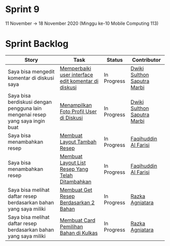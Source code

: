 # Sprint 9
11 November -> 18 November 2020 (Minggu ke-10 Mobile Computing 113)

# Sprint Backlog
Story | Task | Status| Contributor
--- | --- | --- | ---
Saya bisa mengedit komentar di diskusi saya | [Memperbaiki user interface edit komentar di diskusi](https://github.com/dwikimarbi/Mobcom/issues/38) | In Progress | [Dwiki Sulthon Saputra Marbi](https://github.com/dwikimarbi)
Saya bisa berdiskusi dengan pengguna lain mengenai resep yang saya ingin buat | [Menampilkan Foto Profil User di Diskusi](https://github.com/dwikimarbi/Mobcom/issues/39) | In Progress | [Dwiki Sulthon Saputra Marbi](https://github.com/dwikimarbi)
Saya bisa menambahkan resep | [Membuat Layout Tambah Resep](https://github.com/dwikimarbi/Mobcom/issues/40) | In Progress | [Faqihuddin Al Farisi](https://github.com/falfisme)
Saya bisa menambahkan resep | [Membuat Layout List Resep Yang Telah Ditambahkan](https://github.com/dwikimarbi/Mobcom/issues/41) | In Progress | [Faqihuddin Al Farisi](https://github.com/falfisme)
Saya bisa melihat daftar resep berdasarkan bahan yang saya miliki | [Membuat Get Resep Berdasarkan 2 Bahan](https://github.com/dwikimarbi/Mobcom/issues/37) | In Progress | [Razka Agniatara](https://github.com/Razka173)
Saya bisa melihat daftar resep berdasarkan bahan yang saya miliki | [Membuat Card Pemilihan Bahan di Kulkas](https://github.com/dwikimarbi/Mobcom/issues/36) | In Progress | [Razka Agniatara](https://github.com/Razka173)
